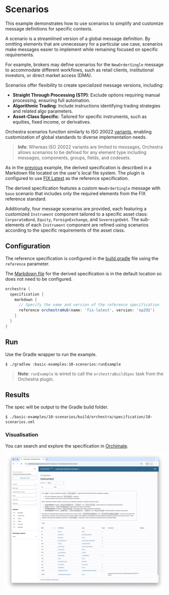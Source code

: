 # Scenarios

This example demonstrates how to use scenarios to simplify and customize message definitions for specific contexts.

A scenario is a streamlined version of a global message definition. By omitting elements that are unnecessary for a particular use case, scenarios make messages easier to implement while remaining focused on specific requirements.

For example, brokers may define scenarios for the `NewOrderSingle` message to accommodate different workflows, such as retail clients, institutional investors, or direct market access (DMA).

Scenarios offer flexibility to create specialized message versions, including:
- **Straight Through Processing (STP)**: Exclude options requiring manual processing, ensuring full automation.
- **Algorithmic Trading**: Include instructions identifying trading strategies and related algo parameters.
- **Asset-Class Specific**: Tailored for specific instruments, such as equities, fixed income, or derivatives.

Orchestra scenarios function similarly to ISO 20022 [variants](https://www.iso20022.org/catalogue-messages/additional-content-messages/variants), enabling customization of global standards to diverse implementation needs. 

> **Info**: Whereas ISO 20022 variants are limited to messages, Orchestra allows scenarios to be defined for any element type including messages, components, groups, fields, and codesets.

As in the [previous](../02-markdown) example, the derived specification is described in a Markdown file located on the user's local file system. The plugin is configured to use [FIX Latest](https://orchestrahub.org/-/fix-latest) as the reference specification.

The derived specification features a custom `NewOrderSingle` message with `base` scenario that includes only the required elements from the FIX reference standard. 

Additionally, four message scenarios are provided, each featuring a customized `Instrument` component tailored to a specific asset class: `CorporateBond`, `Equity`, `ForeignExchange`, and `SovereignDebt`. The sub-elements of each `Instrument` component are refined using scenarios according to the specific requirements of the asset class.

## Configuration

The reference specification is configured in the [build.gradle](./build.gradle) file using the `reference` parameter. 

The [Markdown file](./orchestra/specification/10-scenarios.md) for the derived specification is in the default location so does not need to be configured.

```groovy
orchestra {
  specification {
    markdown {
      // Specify the name and version of the reference specification
      reference orchestraHub(name: 'fix-latest', version: 'ep292')
    }
  }
}
```

## Run

Use the Gradle wrapper to run the example.

```shell
$ ./gradlew :basic-examples:10-scenarios:runExample
```

> **Note**: `runExample` is wired to call the `orchestraBuildSpec` task from the Orchestra plugin.


## Results

The spec will be output to the Gradle build folder.

```shell
$ ./basic-examples/10-scenarios/build/orchestra/specification/10-scenarios.xml
```

### Visualisation

You can search and explore the specification in [Orchimate](https://orchimate.org/).

![](docs/images/orchimate.png)
